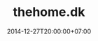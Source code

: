 ---
date: 2014-12-27T20:00:00+07:00
description: "Tom Helmer Hansen"
license: ""
licenseLink: ""
sitelink: http://www.thehome.dk
sourceLink: "https://github.com/tomhelmer/website-source"
tags:
- personal
- blog
thumbnail: /img/thehome.png
title: thehome.dk
---